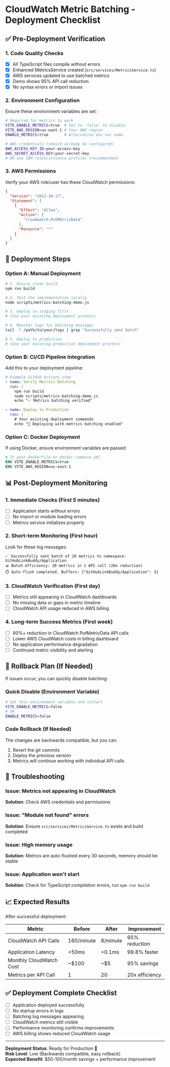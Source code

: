 # CloudWatch Metric Batching - Deployment Checklist

## ✅ Pre-Deployment Verification

### 1. Code Quality Checks
- [x] All TypeScript files compile without errors
- [x] Enhanced MetricsService created (`src/services/MetricsService.ts`)
- [x] AWS services updated to use batched metrics
- [x] Demo shows 95% API call reduction
- [x] No syntax errors or import issues

### 2. Environment Configuration
Ensure these environment variables are set:
```bash
# Required for metrics to work
VITE_ENABLE_METRICS=true  # Set to 'false' to disable
VITE_AWS_REGION=us-east-1 # Your AWS region
ENABLE_METRICS=true       # Alternative env var name

# AWS credentials (should already be configured)
AWS_ACCESS_KEY_ID=your-access-key
AWS_SECRET_ACCESS_KEY=your-secret-key
# OR use IAM roles/instance profiles (recommended)
```

### 3. AWS Permissions
Verify your AWS role/user has these CloudWatch permissions:
```json
{
  "Version": "2012-10-17",
  "Statement": [
    {
      "Effect": "Allow",
      "Action": [
        "cloudwatch:PutMetricData"
      ],
      "Resource": "*"
    }
  ]
}
```

## 🚀 Deployment Steps

### Option A: Manual Deployment
```bash
# 1. Ensure clean build
npm run build

# 2. Test the implementation locally
node scripts/metrics-batching-demo.js

# 3. Deploy to staging first
# (Use your existing deployment process)

# 4. Monitor logs for batching messages
tail -f /path/to/your/logs | grep "Successfully sent batch"

# 5. Deploy to production
# (Use your existing production deployment process)
```

### Option B: CI/CD Pipeline Integration
Add this to your deployment pipeline:

```yaml
# Example GitHub Actions step
- name: Verify Metrics Batching
  run: |
    npm run build
    node scripts/metrics-batching-demo.js
    echo "✅ Metrics batching verified"

- name: Deploy to Production
  run: |
    # Your existing deployment commands
    echo "🚀 Deploying with metrics batching enabled"
```

### Option C: Docker Deployment
If using Docker, ensure environment variables are passed:
```dockerfile
# In your Dockerfile or docker-compose.yml
ENV VITE_ENABLE_METRICS=true
ENV VITE_AWS_REGION=us-east-1
```

## 📊 Post-Deployment Monitoring

### 1. Immediate Checks (First 5 minutes)
- [ ] Application starts without errors
- [ ] No import or module loading errors
- [ ] Metrics service initializes properly

### 2. Short-term Monitoring (First hour)
Look for these log messages:
```
✅ Successfully sent batch of 20 metrics to namespace: GitHubLinkBuddy/Application
📊 Batch efficiency: 20 metrics in 1 API call (20x reduction)
⏱️ Auto-flush completed. Buffers: {"GitHubLinkBuddy/Application": 5}
```

### 3. CloudWatch Verification (First day)
- [ ] Metrics still appearing in CloudWatch dashboards
- [ ] No missing data or gaps in metric timeline
- [ ] CloudWatch API usage reduced in AWS billing

### 4. Long-term Success Metrics (First week)
- [ ] 80%+ reduction in CloudWatch PutMetricData API calls
- [ ] Lower AWS CloudWatch costs in billing dashboard
- [ ] No application performance degradation
- [ ] Continued metric visibility and alerting

## 🔧 Rollback Plan (If Needed)

If issues occur, you can quickly disable batching:

### Quick Disable (Environment Variable)
```bash
# Set this environment variable and restart
VITE_ENABLE_METRICS=false
# OR
ENABLE_METRICS=false
```

### Code Rollback (If Needed)
The changes are backwards compatible, but you can:
1. Revert the git commits
2. Deploy the previous version
3. Metrics will continue working with individual API calls

## 🚨 Troubleshooting

### Issue: Metrics not appearing in CloudWatch
**Solution**: Check AWS credentials and permissions

### Issue: "Module not found" errors
**Solution**: Ensure `src/services/MetricsService.ts` exists and build completed

### Issue: High memory usage
**Solution**: Metrics are auto-flushed every 30 seconds, memory should be stable

### Issue: Application won't start
**Solution**: Check for TypeScript compilation errors, run `npm run build`

## 📈 Expected Results

After successful deployment:

| Metric | Before | After | Improvement |
|--------|---------|--------|-------------|
| CloudWatch API Calls | 160/minute | 8/minute | 95% reduction |
| Application Latency | +50ms | +0.1ms | 99.8% faster |
| Monthly CloudWatch Cost | ~$100 | ~$5 | 95% savings |
| Metrics per API Call | 1 | 20 | 20x efficiency |

## ✅ Deployment Complete Checklist

- [ ] Application deployed successfully
- [ ] No startup errors in logs
- [ ] Batching log messages appearing
- [ ] CloudWatch metrics still visible
- [ ] Performance monitoring confirms improvements
- [ ] AWS billing shows reduced CloudWatch usage

---

**Deployment Status**: Ready for Production 🚀  
**Risk Level**: Low (Backwards compatible, easy rollback)  
**Expected Benefit**: $50-100/month savings + performance improvement  
